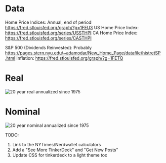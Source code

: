 # Data

Home Price Indices: Annual, end of period
https://fred.stlouisfed.org/graph/?g=1FEU3
US Home Price Index: https://fred.stlouisfed.org/series/USSTHPI
CA Home Price Index: https://fred.stlouisfed.org/series/CASTHPI


S&P 500 (Dividends Reinvested): Probably https://pages.stern.nyu.edu/~adamodar/New_Home_Page/datafile/histretSP.html
Inflation: https://fred.stlouisfed.org/graph/?g=1FETQ

# Real
![20 year real annualized since 1975](https://i.imgur.com/JZZhmo5.png)
# Nominal
![20 year nominal annualized since 1975](https://i.imgur.com/PWFRnSx.png)

TODO:

1. Link to the NYTimes/Nerdwallet calculators
2. Add a "See More TinkerDeck" and "Get New Posts"
3. Update CSS for tinkerdeck to a light theme too
